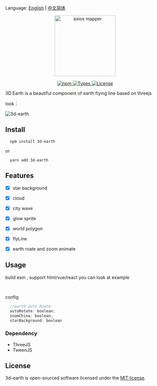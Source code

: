 Language: [English](README.md) | [中文简体](README-ZH.md)

<p align="center">
  <img width="192" src="https://tva1.sinaimg.cn/large/008i3skNly1gy3q3h2ufrj308103gmx4.jpg" alt="axios mapper">
</p>

<p align="center">
  <a href="https://www.npmjs.com/package/3d-earth">
    <img src="https://img.shields.io/npm/v/3d-earth?color=blue" alt="npm">
  </a>
  <a href="https://github.com/RainManGO/3d-earth">
    <img src="https://img.shields.io/npm/types/3d-earth" alt="Types">
  </a>
    <a href="https://github.com/RainManGO/axios-mapper/blob/main/LICENSE">
    <img src="https://img.shields.io/npm/l/axios-mapper" alt="License">
  </a>
</p>






3D Earth is a beautiful component of earth flying line based on threejs 



look：

![3d-earth](https://img-blog.csdnimg.cn/448b48bbe7394022b089c7617d2222d8.gif)

## Install
```shell
  npm install 3d-earth
```
or

```shell
  yarn add 3d-earth
```
## Features

- [x]  star background
- [x]  cloud
- [x] city wave
- [x]  glow sprite
- [x] world polygon
- [x] flyLine
- [x]  earth roate and zoom animate 


## Usage


build  esm  , support  html/vue/react   you can look at example

&nbsp;

config

```js
  //earth auto Roate
  autoRotate: boolean;
  zoomChina: boolean;
  starBackground: boolean
```




### Dependency

 - ThreeJS
 - TweenJS



## License
3d-earth  is open-sourced software licensed under the [MIT license](./LICENSE).
